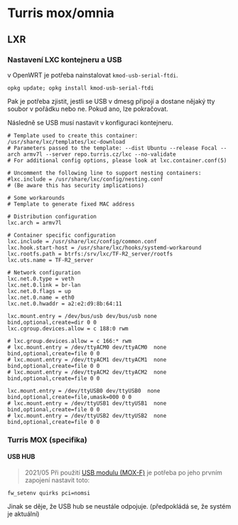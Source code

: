 # Turris mox/omnia

## LXR
### Nastavení LXC kontejneru a USB

v OpenWRT je potřeba nainstalovat `kmod-usb-serial-ftdi`. 

```
opkg update; opkg install kmod-usb-serial-ftdi
```
Pak je potřeba zjistit, jestli se USB v dmesg připojí a dostane nějaký tty soubor v pořádku nebo ne. Pokud ano, lze pokračovat. 

Následně se USB musí nastavit v konfiguraci kontejneru. 
```
# Template used to create this container: /usr/share/lxc/templates/lxc-download
# Parameters passed to the template: --dist Ubuntu --release Focal --arch armv7l --server repo.turris.cz/lxc --no-validate
# For additional config options, please look at lxc.container.conf(5)

# Uncomment the following line to support nesting containers:
#lxc.include = /usr/share/lxc/config/nesting.conf
# (Be aware this has security implications)

# Some workarounds
# Template to generate fixed MAC address

# Distribution configuration
lxc.arch = armv7l

# Container specific configuration
lxc.include = /usr/share/lxc/config/common.conf
lxc.hook.start-host = /usr/share/lxc/hooks/systemd-workaround
lxc.rootfs.path = btrfs:/srv/lxc/TF-R2_server/rootfs
lxc.uts.name = TF-R2_server

# Network configuration
lxc.net.0.type = veth
lxc.net.0.link = br-lan
lxc.net.0.flags = up
lxc.net.0.name = eth0
lxc.net.0.hwaddr = a2:e2:d9:8b:64:11

lxc.mount.entry = /dev/bus/usb dev/bus/usb none bind,optional,create=dir 0 0
lxc.cgroup.devices.allow = c 188:0 rwm

# lxc.group.devices.allow = c 166:* rwm
# lxc.mount.entry = /dev/ttyACM0 dev/ttyACM0  none bind,optional,create=file 0 0
# lxc.mount.entry = /dev/ttyACM1 dev/ttyACM1  none bind,optional,create=file 0 0
# lxc.mount.entry = /dev/ttyACM2 dev/ttyACM2  none bind,optional,create=file 0 0

lxc.mount.entry = /dev/ttyUSB0 dev/ttyUSB0  none bind,optional,create=file,umask=000 0 0
# lxc.mount.entry = /dev/ttyUSB1 dev/ttyUSB1  none bind,optional,create=file 0 0
# lxc.mount.entry = /dev/ttyUSB2 dev/ttyUSB2  none bind,optional,create=file 0 0
```


### Turris MOX (specifika)

#### USB HUB
> 2021/05
Při použití [USB modulu (MOX-F)](https://doc.turris.cz/doc/cs/howto/mox/mox-f-usb) je potřeba po jeho prvním zapojení nastavit toto: 
```
fw_setenv quirks pci=nomsi
```

Jinak se děje, že USB hub se neustále odpojuje. (předpokládá se, že systém je aktuální)

